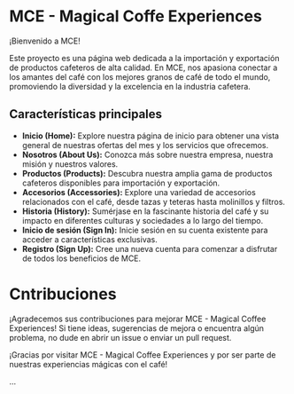 # MCE - Magical Coffe Experiences

¡Bienvenido a MCE!

Este proyecto es una página web dedicada a la importación y exportación de productos cafeteros de alta calidad. En MCE, nos apasiona conectar a los amantes del café con los mejores granos de café de todo el mundo, promoviendo la diversidad y la excelencia en la industria cafetera.

## Características principales

- **Inicio (Home):** Explore nuestra página de inicio para obtener una vista general de nuestras ofertas del mes y los servicios que ofrecemos.
- **Nosotros (About Us):** Conozca más sobre nuestra empresa, nuestra misión y nuestros valores.
- **Productos (Products):** Descubra nuestra amplia gama de productos cafeteros disponibles para importación y exportación.
- **Accesorios (Accessories):** Explore una variedad de accesorios relacionados con el café, desde tazas y teteras hasta molinillos y filtros.
- **Historia (History):** Sumérjase en la fascinante historia del café y su impacto en diferentes culturas y sociedades a lo largo del tiempo.
- **Inicio de sesión (Sign In):** Inicie sesión en su cuenta existente para acceder a características exclusivas.
- **Registro (Sign Up):** Cree una nueva cuenta para comenzar a disfrutar de todos los beneficios de MCE.

# Cntribuciones
¡Agradecemos sus contribuciones para mejorar MCE - Magical Coffee Experiences! Si tiene ideas, sugerencias de mejora o encuentra algún problema, no dude en abrir un issue o enviar un pull request.

¡Gracias por visitar MCE - Magical Coffee Experiences y por ser parte de nuestras experiencias mágicas con el café!

...
